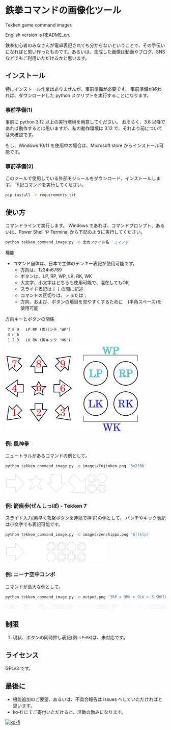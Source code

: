 # 鉄拳コマンドの画像化ツール

Tekken game command imager.

English version is [README_en](README_en.md).

鉄拳初心者のみなさんが電卓表記されても分からないということで、その手伝いになればと思い作ったものです。あるいは、生成した画像は動画やブログ、SNSなどでもご利用いただけるかと思います。

## インストール

特にインストール作業はありませんが、事前準備が必要です。
事前準備が終われば、ダウンロードした python スクリプトを実行することになります。

### 事前準備(1)

事前に python 3.12 以上の実行環境を用意してください。
おそらく、3.6 以降であれば動作するとは思いますが、私の動作環境は 3.12 で、それより前については未確認です。

もし、Windows 10/11 を使用中の場合は、Microsoft store からインストール可能です。

### 事前準備(2)

このツールで使用している外部モジュールをダウンロード、インストールします。
下記コマンドを実行してください。

```.sh
pip install -r requirements.txt
```

## 使い方

コマンドラインで実行します。
Windows であれば、コマンドプロンプト、あるいは、Power Shell や Terminal から下記のように実行してください。

```.sh
python tekken_command_image.py -o 出力ファイル名 'コマンド'
```

機能

 * コマンド自体は、日本で主体のテンキー表記が使用可能です。
    * 方向は、1234n6789
    * ボタンは、LP, RP, WP, LK, RK, WK
    * 大文字、小文字はどちらも使用可能で、混在してもOK
    * スライド表記は `[ ]` の間に記述
    * コマンドの区切りは、 `>` または `,`
    * 方向、および、ボタンの境目を見やすくするために ` ` (半角スペース)を使用可能

方向キーとボタンの関係

```
 7 8 9   LP RP (両パンチ 'WP')
 4 n 6 
 1 2 3   LK RK (両キック 'WK')
```
![方向とボタン](images/dir-button.png)

### 例: 風神拳

ニュートラルがあるコマンドの例として。

```.sh
python tekken_command_image.py -o images/fujinken.png '6n23RK'
```

![風神拳](images/fujinken.png)

### 例: 箭疾歩(ぜんしっぽ) - Tekken 7

スライド入力(素早く攻撃ボタンを連続で押す)の例として。
パンチやキック表記は小文字でも表記可能です。

```.sh
python tekken_command_image.py -o images/zenshippo.png '6[lklp]'
```

![箭疾歩](images/zenshippo.png)

### 例: ニーナ空中コンボ

コマンドが長大な例として。

```.sh
python tekken_command_image.py -o output.png '3RP > 9RK > 9LK > 3LKRP1RP > 66 > 3LKRP4RK > 66 > 236RKLKWP' 
```

![Nina combo](images/nina_combo.png)


## 制限

 1. 現状、ボタンの同時押し表記(例: `LP+RK`)は、未対応です。

## ライセンス

GPLv3 です。

## 最後に

 * 機能追加のご要望、あるいは、不具合報告は Issues へしていただければと思います。
 * ko-fi にてご寄付いただけると、活動の励みになります。

[![ko-fi](https://ko-fi.com/img/githubbutton_sm.svg)](https://ko-fi.com/E1E1U0BU1)

